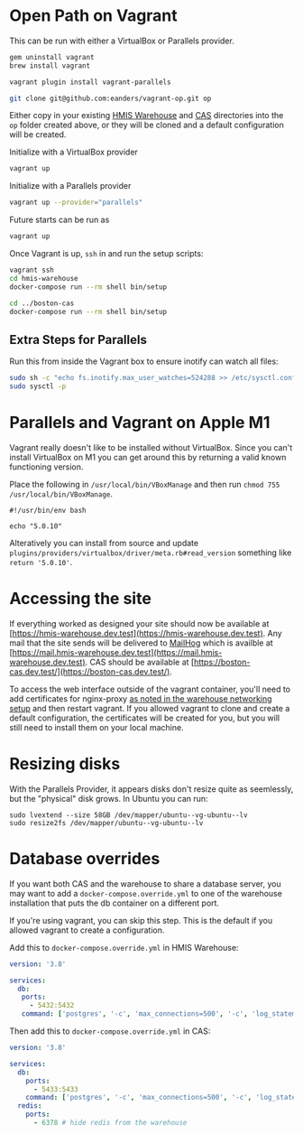 # Open Path on Vagrant
This can be run with either a VirtualBox or Parallels provider.

```bash
gem uninstall vagrant
brew install vagrant

vagrant plugin install vagrant-parallels

git clone git@github.com:eanders/vagrant-op.git op
```
Either copy in your existing [HMIS Warehouse](http://github.com/greenriver/hmis-warehouse) and [CAS](http://github.com/greenriver/boston-cas) directories into the `op` folder created above, or they will be cloned and a default configuration will be created.

Initialize with a VirtualBox provider
```bash
vagrant up
```

Initialize with a Parallels provider
```bash
vagrant up --provider="parallels"
```

Future starts can be run as
```bash
vagrant up
```


Once Vagrant is up, `ssh` in and run the setup scripts:
```sh
vagrant ssh
cd hmis-warehouse
docker-compose run --rm shell bin/setup

cd ../boston-cas
docker-compose run --rm shell bin/setup
```

## Extra Steps for Parallels

Run this from inside the Vagrant box to ensure inotify can watch all files:

```sh
sudo sh -c "echo fs.inotify.max_user_watches=524288 >> /etc/sysctl.conf"
sudo sysctl -p
```


# Parallels and Vagrant on Apple M1
Vagrant really doesn't like to be installed without VirtualBox. Since you can't install VirtualBox on M1 you can get around this by returning a valid known functioning version.

Place the following in `/usr/local/bin/VBoxManage` and then run `chmod 755 /usr/local/bin/VBoxManage`.

```
#!/usr/bin/env bash

echo "5.0.10"
```

Alteratively you can install from source and update `plugins/providers/virtualbox/driver/meta.rb#read_version` something like `return '5.0.10'`.

# Accessing the site

If everything worked as designed your site should now be available at [https://hmis-warehouse.dev.test](https://hmis-warehouse.dev.test).  Any mail that the site sends will be delivered to [MailHog](https://github.com/mailhog/MailHog) which is availble at [https://mail.hmis-warehouse.dev.test](https://mail.hmis-warehouse.dev.test). CAS should be available at [https://boston-cas.dev.test/](https://boston-cas.dev.test/).

To access the web interface outside of the vagrant container, you'll need to add certificates for nginx-proxy [as noted in the warehouse networking setup](https://github.com/greenriver/hmis-warehouse/blob/production/docs/developer-networking.md#certificate) and then restart vagrant. If you allowed vagrant to clone
and create a default configuration, the certificates will be created for you,
but you will still need to install them on your local machine.

# Resizing disks
With the Parallels Provider, it appears disks don't resize quite as seemlessly, but the "physical" disk grows.  In Ubuntu you can run:
```
sudo lvextend --size 58GB /dev/mapper/ubuntu--vg-ubuntu--lv
sudo resize2fs /dev/mapper/ubuntu--vg-ubuntu--lv
```

# Database overrides

If you want both CAS and the warehouse to share a database server, you may want to add a `docker-compose.override.yml` to one of the warehouse installation that puts the db container on a different port.

If you're using vagrant, you can skip this step. This is the default if you allowed vagrant to create a configuration.


Add this to `docker-compose.override.yml` in HMIS Warehouse:
```yaml
version: '3.8'

services:
  db:
   ports:
     - 5432:5432
   command: ['postgres', '-c', 'max_connections=500', '-c', 'log_statement=all', '-c', 'port=5432']
```

Then add this to `docker-compose.override.yml` in CAS:
```yaml
version: '3.8'

services:
  db:
    ports:
      - 5433:5433
    command: ['postgres', '-c', 'max_connections=500', '-c', 'log_statement=all', '-c', 'port=5433']
  redis:
    ports:
      - 6378 # hide redis from the warehouse
```
